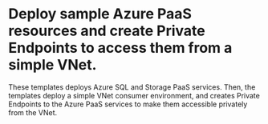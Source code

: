 # Deploy sample Azure PaaS resources and create Private Endpoints to access them from a simple VNet.

These templates deploys Azure SQL and Storage PaaS services. Then, the templates deploy a simple VNet consumer environment, and creates Private Endpoints to the Azure PaaS services to make them accessible privately from the VNet.

